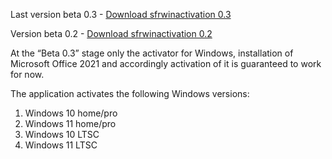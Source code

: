 Last version beta 0.3 - [Download sfrwinactivation 0.3](https://github.com/FoxesRipper/sfrwinactivation/releases/download/sfrwinactivation/sfrwinactivation.exe)

Version beta 0.2 - [Download sfrwinactivation 0.2](https://github.com/FoxesRipper/sfrwinactivation/releases/download/sfrwinactivation-0.2-beta/sfrwinactivation.exe)


At the “Beta 0.3” stage only the activator for Windows, installation of Microsoft Office 2021 and accordingly activation of it is guaranteed to work for now.

The application activates the following Windows versions:
1. Windows 10 home/pro
2. Windows 11 home/pro
3. Windows 10 LTSC
4. Windows 11 LTSC

